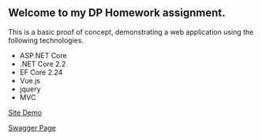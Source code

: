 ## Welcome to my DP Homework assignment.

This is a basic proof of concept, demonstrating a web application using the following technologies.

* ASP.NET Core
* .NET Core 2.2
* EF Core 2.24
* Vue.js
* jquery
* MVC


[Site Demo](http://dphomework.azurewebsites.net/main.html)

[Swagger Page](http://dphomework.azurewebsites.net/swagger/index.html)